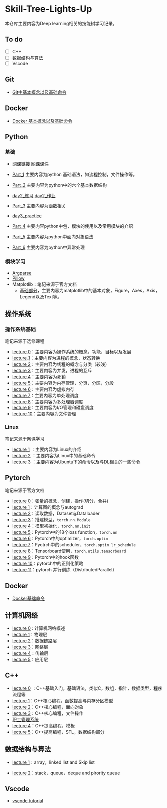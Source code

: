 # Skill-Tree-Lights-Up

本仓库主要内容为Deep learning相关的技能树学习记录。

## To do

- [ ] C++
- [ ] 数据结构与算法
- [ ] Vscode

## Git

- [Git中基本概念以及基础命令](https://github.com/NaCl-Ocean/Skill-Tree-Lights-Up/blob/master/Git/notes.md)

## Docker

- [Docker 基本概念以及基础命令](https://github.com/NaCl-Ocean/Skill-Tree-Lights-Up/blob/master/Docker/notes.md)

## Python

### 基础

- [网课链接](https://www.bilibili.com/video/BV1j7411e7MD)  [网课课件](https://book.apeland.cn/details/329/)

- [Part_1](https://github.com/NaCl-Ocean/Skill-Tree-Lights-Up/blob/master/Python/part_1.md) 主要内容为python 基础语法，如流程控制，文件操作等。
- [Part_2](https://github.com/NaCl-Ocean/Skill-Tree-Lights-Up/blob/master/Python/part_2.md) 主要内容为python中的六个基本数据结构
- [day2_练习](https://github.com/NaCl-Ocean/Skill-Tree-Lights-Up/blob/master/Python/day2_practice.ipynb)     [day2_作业](https://github.com/NaCl-Ocean/Skill-Tree-Lights-Up/blob/master/Python/day2_homework.py)  
- [Part_3](https://github.com/NaCl-Ocean/Skill-Tree-Lights-Up/blob/master/Python/part_3.md)   主要内容为函数相关
- [day3_practice](https://github.com/NaCl-Ocean/Skill-Tree-Lights-Up/blob/master/Python/code/day3_practice.ipynb)
- [Part_4](https://github.com/NaCl-Ocean/Skill-Tree-Lights-Up/blob/master/Python/part_4.md)   主要内容python中包，模块的使用以及常用模块的介绍
- [Part_5](https://github.com/NaCl-Ocean/Skill-Tree-Lights-Up/blob/master/Python/part_5.md)   主要内容为python中面向对象语法
- [Part_6](https://github.com/NaCl-Ocean/Skill-Tree-Lights-Up/blob/master/Python/part_6.md)    主要内容为python中异常处理

### 模块学习

- [Argparse](https://github.com/NaCl-Ocean/Skill-Tree-Lights-Up/blob/master/Python/argparse.md)
- [Pillow](https://github.com/NaCl-Ocean/Skill-Tree-Lights-Up/blob/master/Python/Pillow.md)
- Matplotlib：笔记来源于官方文档
  - [基础部分](https://github.com/NaCl-Ocean/Skill-Tree-Lights-Up/blob/master/Python/matplotlib/matplotlib_base.md)，主要内容为matplotlib中的基本对象，Figure，Axes，Axis，Legend以及Text等。

## 操作系统

### 操作系统基础

笔记来源于选修课程

- [lecture 0](https://github.com/NaCl-Ocean/Skill-Tree-Lights-Up/blob/master/Operating_System/lecture_0.md)：主要内容为操作系统的概念，功能，目标以及发展
- [lecture_1](https://github.com/NaCl-Ocean/Skill-Tree-Lights-Up/blob/master/Operating_System/lecture_1.md)：主要内容为进程的概念，状态转换
- [lecture  2](https://github.com/NaCl-Ocean/Skill-Tree-Lights-Up/blob/master/Operating_System/lecture_2.md)：主要内容为线程的概念与分类（较浅）
- [lecture  3](https://github.com/NaCl-Ocean/Skill-Tree-Lights-Up/blob/master/Operating_System/lecture_3.md)：主要内容为并发，进程的互斥
- [lecture  4](https://github.com/NaCl-Ocean/Skill-Tree-Lights-Up/blob/master/Operating_System/lecture_4.md)：主要内容为死锁
- [lecture  5](https://github.com/NaCl-Ocean/Skill-Tree-Lights-Up/blob/master/Operating_System/lecture_5.md)：主要内容为内存管理，分页，分区，分段
- [lecture  6](https://github.com/NaCl-Ocean/Skill-Tree-Lights-Up/blob/master/Operating_System/lecture_6.md)：主要内容为虚拟内存
- [lecture  7](https://github.com/NaCl-Ocean/Skill-Tree-Lights-Up/blob/master/Operating_System/lecture_7.md)：主要内容为单处理调度
- [lecture  8](https://github.com/NaCl-Ocean/Skill-Tree-Lights-Up/blob/master/Operating_System/lecture_8.md)：主要内容为多处理器调度
- [lecture  9](https://github.com/NaCl-Ocean/Skill-Tree-Lights-Up/blob/master/Operating_System/lecture_9.md)：主要内容为I/O管理和磁盘调度
- [lecture  10](https://github.com/NaCl-Ocean/Skill-Tree-Lights-Up/blob/master/Operating_System/lecture_10.md)：主要内容为文件管理

### Linux

笔记来源于网课学习

- [lecture 1](https://github.com/NaCl-Ocean/Skill-Tree-Lights-Up/blob/master/Operating_System/Linux/notes_theory.md) ：主要内容为Linux的介绍
- [lecture 2](https://github.com/NaCl-Ocean/Skill-Tree-Lights-Up/blob/master/Operating_System/Linux/notes_base.md) ：主要内容为Linux中的基础命令
- [lecture 3](https://github.com/NaCl-Ocean/Skill-Tree-Lights-Up/blob/master/Operating_System/Linux/notes_deeplearning.md) ：主要内容为Ubuntu下的命令以及与DL相关的一些命令

## Pytorch

笔记来源于官方文档

- [lecture 0](https://github.com/NaCl-Ocean/Skill-Tree-Lights-Up/blob/master/Python/pytorch/lecture_0.md)：张量的概念，创建，操作(切分，合并)
- [lecture 1](https://github.com/NaCl-Ocean/Skill-Tree-Lights-Up/blob/master/Python/pytorch/lecture_1.md)：计算图的概念与autograd
- [lecture 2](https://github.com/NaCl-Ocean/Skill-Tree-Lights-Up/blob/master/Python/pytorch/lecture_2.md)：读取数据，Dataset与Dataloader
- [lecture 3](https://github.com/NaCl-Ocean/Skill-Tree-Lights-Up/blob/master/Python/pytorch/lecture_3.md)：搭建模型，`torch.nn.Module`
- [lecture 4](https://github.com/NaCl-Ocean/Skill-Tree-Lights-Up/blob/master/Python/pytorch/lecture_3.md)：模型初始化，`torch.nn.init`
- [lecture 5](https://github.com/NaCl-Ocean/Skill-Tree-Lights-Up/blob/master/Python/pytorch/lecture_5.md)：Pytorch中的18个loss function，`torch.nn`
- [lecture 6](https://github.com/NaCl-Ocean/Skill-Tree-Lights-Up/blob/master/Python/pytorch/lecture_6.md)：Pytorch中的optimizer，`torch.optim`
- [lecture 7](https://github.com/NaCl-Ocean/Skill-Tree-Lights-Up/blob/master/Python/pytorch/lecture_7.md)：Pyotrch中的scheduler，`torch.optim.lr_schedule`
- [lecture 8](https://github.com/NaCl-Ocean/Skill-Tree-Lights-Up/blob/master/Python/pytorch/lecture_8.md)：Tensorboard使用，`torch.utils.tensorboard`
- [lecture 9](https://github.com/NaCl-Ocean/Skill-Tree-Lights-Up/blob/master/Python/pytorch/lecture_9.md)：Pytorch中的hook函数
- [lecture 10](https://github.com/NaCl-Ocean/Skill-Tree-Lights-Up/blob/master/Python/pytorch/lecture_10.md)：pytorch中的正则化策略
- [lecture 11](https://github.com/NaCl-Ocean/Skill-Tree-Lights-Up/blob/master/Python/pytorch/lecture_11.md)：pytorch 并行训练（DistributedParallel）

## Docker

- [Docker基础命令](https://github.com/NaCl-Ocean/Skill-Tree-Lights-Up/blob/master/Docker/notes.md)

## 计算机网络

- [lecture 0](https://github.com/NaCl-Ocean/Skill-Tree-Lights-Up/blob/master/Computer_network/chapter_0.md)  : 计算机网络概述
- [lecture 1](https://github.com/NaCl-Ocean/Skill-Tree-Lights-Up/blob/master/Computer_network/chapter_1.md)：物理层
- [lecture 2](https://github.com/NaCl-Ocean/Skill-Tree-Lights-Up/blob/master/Computer_network/chapter_2.md)：数据链路层
- [lecture 3](https://github.com/NaCl-Ocean/Skill-Tree-Lights-Up/blob/master/Computer_network/chapter_3.md)：网络层
- [lecture 4](https://github.com/NaCl-Ocean/Skill-Tree-Lights-Up/blob/master/Computer_network/chapter_4.md)：传输层
- [lecture 5](https://github.com/NaCl-Ocean/Skill-Tree-Lights-Up/blob/master/Computer_network/chapter_5.md)：应用层

## C++

- [lecture 0](https://github.com/NaCl-Ocean/Skill-Tree-Lights-Up/blob/master/Cpp/lecture_0.md) ：C++基础入门，基础语法，类似C，数组，指针，数据类型，程序流程等
- [lecture 1](https://github.com/NaCl-Ocean/Skill-Tree-Lights-Up/blob/master/Cpp/lecture_1.md)：C++核心编程，函数提高与内存分区模型
- [lecture 2](https://github.com/NaCl-Ocean/Skill-Tree-Lights-Up/blob/master/Cpp/lecture_2.md)：C++核心编程，面向对象
- [lecture 3](https://github.com/NaCl-Ocean/Skill-Tree-Lights-Up/blob/master/Cpp/lecture_3.md)：C++核心编程，文件操作
- [职工管理系统](https://github.com/NaCl-Ocean/Skill-Tree-Lights-Up/tree/master/Cpp/Staff_management_system)
- [lecture 4](https://github.com/NaCl-Ocean/Skill-Tree-Lights-Up/blob/master/Cpp/lecture_4.md)：C++提高编程，模板
- [lecture 5](https://github.com/NaCl-Ocean/Skill-Tree-Lights-Up/blob/master/Cpp/lecture_5.md)：C++提高编程，STL，数据结构部分

## 数据结构与算法

- [lecture 1](https://github.com/NaCl-Ocean/Skill-Tree-Lights-Up/blob/master/Algorithms_and_data_structures/lecture_1.md)：array，linked list and Skip list

- [lecture 2](https://github.com/NaCl-Ocean/Skill-Tree-Lights-Up/blob/master/Algorithms_and_data_structures/lecture_2.md)：stack，queue，deque and pirority queue



## Vscode

- [vscode tutorial](https://github.com/NaCl-Ocean/Skill-Tree-Lights-Up/blob/master/vsocde/notes.md)